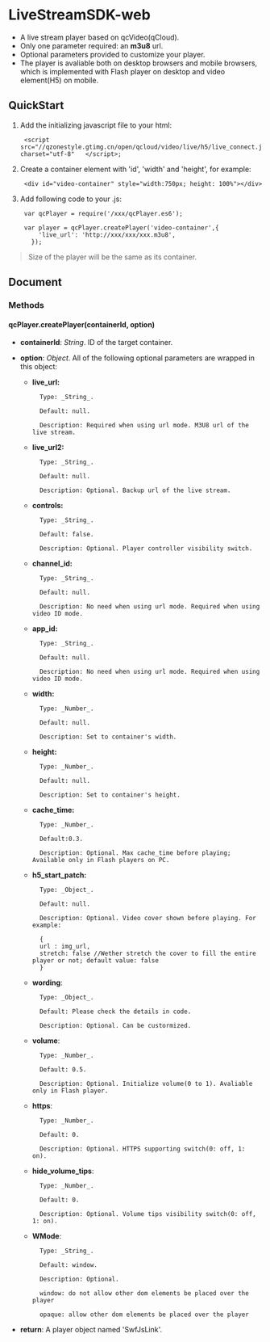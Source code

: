 # LiveStreamSDK-web

- A live stream player based on qcVideo(qCloud).
- Only one parameter required: an **m3u8** url.
- Optional parameters provided to customize your player.
- The player is avaliable both on desktop browsers and mobile browsers, which is implemented with Flash player on desktop and video element(H5) on mobile. 


## QuickStart

1. Add the initializing javascript file to your html:
	
		<script src="//qzonestyle.gtimg.cn/open/qcloud/video/live/h5/live_connect.js" charset="utf-8"	</script>;

2. Create a container element with 'id', 'width' and 'height', for example:
	
		<div id="video-container" style="width:750px; height: 100%"></div>

3. Add following code to your .js:

		var qcPlayer = require('/xxx/qcPlayer.es6');

		var player = qcPlayer.createPlayer('video-container',{
		    'live_url': 'http://xxx/xxx/xxx.m3u8',
		  });

 > Size of the player will be the same as its container.


## Document

### Methods

#### qcPlayer.createPlayer(containerId, option)


- **containerId**: _String_. ID of the target container.

- **option**: _Object_. All of the following optional parameters are wrapped in this object:

	+ **live_url:** 

			Type: _String_.		
			
			Default: null.		
			
			Description: Required when using url mode. M3U8 url of the live stream.


	+ **live_url2:** 

			Type: _String_.		
			
			Default: null.		
			
			Description: Optional. Backup url of the live stream.

	
	+ **controls:** 

			Type: _String_.		
			
			Default: false.		
			
			Description: Optional. Player controller visibility switch.


	+ **channel_id:** 

			Type: _String_.		
			
			Default: null.		
			
			Description: No need when using url mode. Required when using video ID mode.


	+ **app_id:** 

			Type: _String_.		
			
			Default: null.		
			
			Description: No need when using url mode. Required when using video ID mode.


	+ **width:** 

			Type: _Number_.		
			
			Default: null.		
			
			Description: Set to container's width.

	
	+ **height:** 

			Type: _Number_.		
			
			Default: null.		
			
			Description: Set to container's height.

	
	+ **cache_time:** 

			Type: _Number_.		
			
			Default:0.3.		
			
			Description: Optional. Max cache_time before playing; Available only in Flash players on PC.

	
	+ **h5_start_patch:** 

			Type: _Object_.		
			
			Default: null.		
			
			Description: Optional. Video cover shown before playing. For example:		

			{
			url : img_url, 
			stretch: false //Wether stretch the cover to fill the entire player or not; default value: false
			}		

	+ **wording**:

			Type: _Object_.
			
			Default: Please check the details in code.
			
			Description: Optional. Can be custormized.


	+ **volume**:

			Type: _Number_.		
			
			Default: 0.5.		
			
			Description: Optional. Initialize volume(0 to 1). Avaliable only in Flash player.


	+ **https**:

			Type: _Number_.		
			
			Default: 0.		
			
			Description: Optional. HTTPS supporting switch(0: off, 1: on). 


	+ **hide_volume_tips**:

			Type: _Number_.
			
			Default: 0.		
			
			Description: Optional. Volume tips visibility switch(0: off, 1: on). 


	+ **WMode**:

			Type: _String_.		
			
			Default: window.		
			
			Description: Optional. 		

			window: do not allow other dom elements be placed over the player

			opaque: allow other dom elements be placed over the player
		

- **return**: A player object named 'SwfJsLink'.





